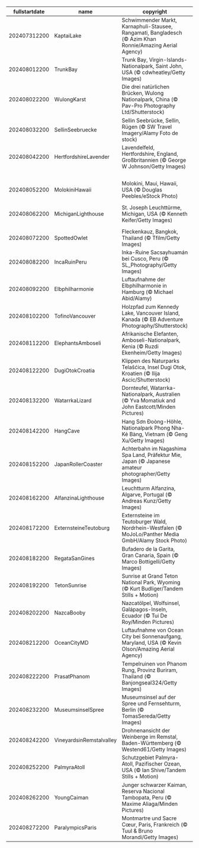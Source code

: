 |fullstartdate|name|copyright|title|image|
|--|--|--|--|--|
202407312200|KaptaiLake|Schwimmender Markt, Karnaphuli-Stausee, Rangamati, Bangladesch (© Azim Khan Ronnie/Amazing Aerial Agency)|Fruchtige „Ange-Boote”|![](/de-DE/2024/08/202407312200KaptaiLake.jpg)|
202408012200|TrunkBay|Trunk Bay, Virgin-Islands-Nationalpark, Saint John, USA (© cdwheatley/Getty Images)|Irgendwo unter dem Regenbogen|![](/de-DE/2024/08/202408012200TrunkBay.jpg)|
202408022200|WulongKarst|Die drei natürlichen Brücken, Wulong Nationalpark, China (© Pav-Pro Photography Ltd/Shutterstock)|Beeindruckende Brücken|![](/de-DE/2024/08/202408022200WulongKarst.jpg)|
202408032200|SellinSeebruecke|Sellin Seebrücke, Sellin, Rügen (© SW Travel Imagery/Alamy Foto de stock)|Ein echtes Nordlicht|![](/de-DE/2024/08/202408032200SellinSeebruecke.jpg)|
202408042200|HertfordshireLavender|Lavendelfeld, Hertfordshire, England, Großbritannien (© George W Johnson/Getty Images)|Ein violettes Blütenmeer|![](/de-DE/2024/08/202408042200HertfordshireLavender.jpg)|
||||![](/de-DE/2024/08/.jpg)|
202408052200|MolokiniHawaii|Molokini, Maui, Hawaii, USA (© Douglas Peebles/eStock Photo)|Eine malerische Halbmondinsel|![](/de-DE/2024/08/202408052200MolokiniHawaii.jpg)|
202408062200|MichiganLighthouse|St. Joseph Leuchttürme, Michigan, USA (© Kenneth Keifer/Getty Images)|Leuchttürme stehen fest, egal wie stark der Sturm ist|![](/de-DE/2024/08/202408062200MichiganLighthouse.jpg)|
202408072200|SpottedOwlet|Fleckenkauz, Bangkok, Thailand (© Tfilm/Getty Images)|Diese kleine Eule lässt sich nichts entgehen|![](/de-DE/2024/08/202408072200SpottedOwlet.jpg)|
202408082200|IncaRuinPeru|Inka-Ruine Sacsayhuamán bei Cusco, Peru (© SL_Photography/Getty Images)|Indigene Kulturschätze|![](/de-DE/2024/08/202408082200IncaRuinPeru.jpg)|
202408092200|Elbphilharmonie|Luftaufnahme der Elbphilharmonie in Hamburg (© Michael Abid/Alamy)|Eine kulturelle Wiedergeburt|![](/de-DE/2024/08/202408092200Elbphilharmonie.jpg)|
202408102200|TofinoVancouver|Holzpfad zum Kennedy Lake, Vancouver Island, Kanada (© EB Adventure Photography/Shutterstock)|Ein geheimnisvoller Pfad|![](/de-DE/2024/08/202408102200TofinoVancouver.jpg)|
202408112200|ElephantsAmboseli|Afrikanische Elefanten, Amboseli-Nationalpark, Kenia (© Ruzdi Ekenheim/Getty Images)|Majestätische Präsenz in Gefahr|![](/de-DE/2024/08/202408112200ElephantsAmboseli.jpg)|
202408122200|DugiOtokCroatia|Klippen des Naturparks Telašćica, Insel Dugi Otok, Kroatien (© Ilija Ascic/Shutterstock)|Adriatische Schönheit|![](/de-DE/2024/08/202408122200DugiOtokCroatia.jpg)|
202408132200|WatarrkaLizard|Dornteufel, Watarrka-Nationalpark, Australien (© Yva Momatiuk and John Eastcott/Minden Pictures)|Eine stachelige Angelegenheit|![](/de-DE/2024/08/202408132200WatarrkaLizard.jpg)|
202408142200|HangCave|Hang Sơn Đoòng-Höhle, Nationalpark Phong Nha-Kẻ Bàng, Vietnam (© Geng Xu/Getty Images)|Lichtspiele unter der Erde|![](/de-DE/2024/08/202408142200HangCave.jpg)|
202408152200|JapanRollerCoaster|Achterbahn im Nagashima Spa Land, Präfektur Mie, Japan (© Japanese amateur photographer/Getty Images)|Purer Nervenkitzel|![](/de-DE/2024/08/202408152200JapanRollerCoaster.jpg)|
202408162200|AlfanzinaLighthouse|Leuchtturm Alfanzina, Algarve, Portugal (© Andreas Kunz/Getty Images)|Licht am Horizont|![](/de-DE/2024/08/202408162200AlfanzinaLighthouse.jpg)|
202408172200|ExternsteineTeutoburg|Externsteine im Teutoburger Wald, Nordrhein-Westfalen (© MoJoLo/Panther Media GmbH/Alamy Stock Photo)|Magische Steinzeitfelsen|![](/de-DE/2024/08/202408172200ExternsteineTeutoburg.jpg)|
202408182200|RegataSanGines|Bufadero de la Garita, Gran Canaria, Spain (© Marco Bottigelli/Getty Images)|Prickelnde Performance|![](/de-DE/2024/08/202408182200RegataSanGines.jpg)|
202408192200|TetonSunrise|Sunrise at Grand Teton National Park, Wyoming (© Kurt Budliger/Tandem Stills + Motion)|Spieglein, Spieglein...|![](/de-DE/2024/08/202408192200TetonSunrise.jpg)|
202408202200|NazcaBooby|Nazcatölpel, Wolfsinsel, Galápagos-Inseln, Ecuador (© Tui De Roy/Minden Pictures)|Ein schlaues Kerlchen|![](/de-DE/2024/08/202408202200NazcaBooby.jpg)|
202408212200|OceanCityMD|Luftaufnahme von Ocean City bei Sonnenaufgang, Maryland, USA (© Kevin Olson/Amazing Aerial Agency)|Faszinierende Morgenröte|![](/de-DE/2024/08/202408212200OceanCityMD.jpg)|
202408222200|PrasatPhanom|Tempelruinen von Phanom Rung, Provinz Buriram, Thailand (© Banjongseal324/Getty Images)|Eine Tür zur Vergangenheit|![](/de-DE/2024/08/202408222200PrasatPhanom.jpg)|
202408232200|MuseumsinselSpree|Museumsinsel auf der Spree und Fernsehturm, Berlin (© TomasSereda/Getty Images)|Nachts im Museum|![](/de-DE/2024/08/202408232200MuseumsinselSpree.jpg)|
202408242200|VineyardsinRemstalvalley|Drohnenansicht der Weinberge im Remstal, Baden-Württemberg (© Westend61/Getty Images)|Ein Paradies für Weinliebhaber|![](/de-DE/2024/08/202408242200VineyardsinRemstalvalley.jpg)|
202408252200|PalmyraAtoll|Schutzgebiet Palmyra-Atoll, Pazifischer Ozean, USA (© Ian Shive/Tandem Stills + Motion)|Idyllisches Inselparadies|![](/de-DE/2024/08/202408252200PalmyraAtoll.jpg)|
202408262200|YoungCaiman|Junger schwarzer Kaiman, Reserva Nacional Tambopata, Peru (© Maxime Aliaga/Minden Pictures)|Einfach mal abtauchen!|![](/de-DE/2024/08/202408262200YoungCaiman.jpg)|
202408272200|ParalympicsParis|Montmartre und Sacre Cœur, Paris, Frankreich (© Tuul & Bruno Morandi/Getty Images)|Auf die Plätze, fertig, los!|![](/de-DE/2024/08/202408272200ParalympicsParis.jpg)|
